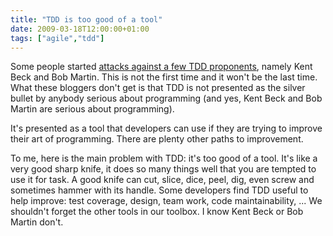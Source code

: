 ```yaml
---
title: "TDD is too good of a tool"
date: 2009-03-18T12:00:00+01:00
tags: ["agile","tdd"]
---
```


Some people started <a href="http://www.threeriversinstitute.org/blog/?p=87">attacks against a few TDD proponents</a>, namely Kent Beck and Bob Martin. This is not the first time and it won't be the last time. What these bloggers don't get is that TDD is not presented as the silver bullet by anybody serious about programming (and yes, Kent Beck and Bob Martin are serious about programming).

It's presented as a tool that developers can use if they are trying to improve their art of programming. There are plenty other paths to improvement.

To me, here is the main problem with TDD: it's too good of a tool. It's like a very good sharp knife, it does so many things well that you are tempted to use it for task. A good knife can cut, slice, dice, peel, dig, even screw and sometimes hammer with its handle. Some developers find TDD useful to help improve: test coverage, design, team work, code maintainability, ... We shouldn't forget the other tools in our toolbox. I know Kent Beck or Bob Martin don't.
